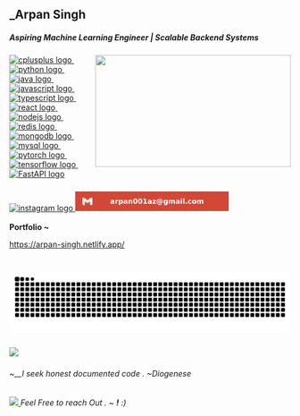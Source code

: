 
<h2>_Arpan Singh</h2>
  </a>
<h4 align="left"><i>Aspiring Machine Learning Engineer | Scalable Backend Systems </i></h4>
<h5 align="left">
</h5>

###


###
 <a href="#" onclick="return false;" target="_blank">
<img align="right" height="200" width ="350" src="https://media3.giphy.com/media/v1.Y2lkPTc5MGI3NjExMjM0dzdneWszeDV3YmthZWZvbmVxb3BqNDB4ODEwY2h3cjYxb3VneiZlcD12MV9pbnRlcm5hbF9naWZfYnlfaWQmY3Q9Zw/PZrjGkr334fXa/giphy.gif"  />  </a>

<div align="left">
<a href="https://isocpp.org/" target="_blank">
    <img src="https://skillicons.dev/icons?i=cpp" height="35" alt="cplusplus logo"/>
</a>
<img width="12" />

<a href="https://www.python.org/" target="_blank">
    <img src="https://skillicons.dev/icons?i=py" height="35" alt="python logo"/>
</a>
<img width="12" />

<a href="https://www.oracle.com/java/" target="_blank">
    <img src="https://skillicons.dev/icons?i=java" height="35" alt="java logo"/>
</a>
<img width="12" />

<a href="https://developer.mozilla.org/docs/Web/JavaScript" target="_blank">
    <img src="https://skillicons.dev/icons?i=js" height="35" alt="javascript logo"/>
</a>
<img width="12" />

<a href="https://www.typescriptlang.org/" target="_blank">
    <img src="https://skillicons.dev/icons?i=ts" height="35" alt="typescript logo"/>
</a>
<img width="12" />

<a href="https://react.dev/" target="_blank">
    <img src="https://skillicons.dev/icons?i=react" height="35" alt="react logo"/>
</a>
<img width="12" />

<a href="https://nodejs.org/" target="_blank">
    <img src="https://skillicons.dev/icons?i=nodejs" height="35" alt="nodejs logo"/>
</a>
<img width="12" />

<a href="https://redis.io/" target="_blank">
    <img src="https://skillicons.dev/icons?i=redis" height="35" alt="redis logo"/>
</a>
<img width="12" />

<a href="https://www.mongodb.com/" target="_blank">
    <img src="https://skillicons.dev/icons?i=mongodb" height="35" alt="mongodb logo"/>
</a>
<img width="12" />

<a href="https://www.mysql.com/" target="_blank">
    <img src="https://skillicons.dev/icons?i=mysql" height="35" alt="mysql logo"/>
</a>
<img width="12" />

<a href="https://pytorch.org/" target="_blank">
    <img src="https://skillicons.dev/icons?i=pytorch" height="35" alt="pytorch logo"/>
</a>
<img width="12" />

<a href="https://www.tensorflow.org/" target="_blank">
    <img src="https://skillicons.dev/icons?i=tensorflow" height="35" alt="tensorflow logo"/>
</a>
<img width="12" />

<a href="https://fastapi.tiangolo.com" target="_blank">
    <img src="https://skillicons.dev/icons?i=fastapi" height="35" alt="FastAPI logo">
</a>

    

</div>

###



###

<div align="left">
  <a href="https://www.instagram.com/arpnn_0/" target="_blank">
    <img src="https://img.shields.io/static/v1?message=Instagram&logo=instagram&label=&color=E4405F&logoColor=white&labelColor=&style=for-the-badge" height="35" alt="instagram logo"  />
  </a>
  <a href="#" onclick="return false;" target="_blank">
     <img src="https://github.com/Arpan010/Arpan010/blob/main/gmail.svg" height="35" alt="gmail logo" style="pointer-events: none;"  />
  </a>
</div>
<br>
<b>Portfolio ~ </b>
<a href = "https://arpan-singh.netlify.app/">
  <p>https://arpan-singh.netlify.app/</p>
</a>

###

<br clear="both">
<a href="https://github.com/Arpan010" target="_blank">
  <img src="https://raw.githubusercontent.com/Arpan010/Arpan010/output/snake.svg" alt="Snake animation" style="pointer-events: none;" />
</a>


###
<a href="#" onclick="return false;" target="_blank" align ="right">
<img src="https://media4.giphy.com/media/v1.Y2lkPTc5MGI3NjExMnVpc3VsbjZsY2Z2aWt4aDNvaXdwZTk3dTFlaGVycHUyNzhjMm9pcyZlcD12MV9pbnRlcm5hbF9naWZfYnlfaWQmY3Q9Zw/DdScANHfXnsM0uoiwV/giphy.gif" width="50" style="pointer-events: none;">
</a>
<h6><p align="left">~__I seek honest documented code . ~Diogenese </p></h6>


###
<a href="#" onclick="return false;" target="_blank">
<img src="https://media0.giphy.com/media/v1.Y2lkPTc5MGI3NjExd2I2eXlhaTVlbGVjc3ppaTFuYWg2a2o0bnV6cnZqZTJpcWM1eW5rdiZlcD12MV9pbnRlcm5hbF9naWZfYnlfaWQmY3Q9Zw/123t0dxx3bQdCE/giphy.gif" width="60">
</a><em><b></b> Feel Free to reach Out . ~ <b> !</b> :)</em>


###
